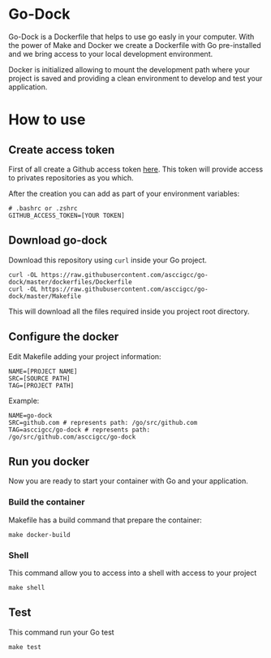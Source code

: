 # Go-Dock

Go-Dock is a Dockerfile that helps to use go easly in your computer. With the power of Make and Docker we create a Dockerfile with Go pre-installed and we bring access to your local development environment.

Docker is initialized allowing to mount the development path where your project is saved and providing a clean environment to develop and test your application.

# How to use

## Create access token

First of all create a Github access token [here](https://docs.github.com/en/github/authenticating-to-github/creating-a-personal-access-token). This token will provide access to privates repositories as you which.

After the creation you can add as part of your environment variables:

```
# .bashrc or .zshrc
GITHUB_ACCESS_TOKEN=[YOUR TOKEN]
```
## Download go-dock

Download this repository using `curl` inside your Go project.

```
curl -OL https://raw.githubusercontent.com/asccigcc/go-dock/master/dockerfiles/Dockerfile
curl -OL https://raw.githubusercontent.com/asccigcc/go-dock/master/Makefile
```

This will download all the files required inside you project root directory.
## Configure the docker

Edit Makefile adding your project information:

```
NAME=[PROJECT NAME] 
SRC=[SOURCE PATH]
TAG=[PROJECT PATH]
```

Example:

```
NAME=go-dock 
SRC=github.com # represents path: /go/src/github.com
TAG=asccigcc/go-dock # represents path: /go/src/github.com/asccigcc/go-dock
```
## Run you docker

Now you are ready to start your container with Go and your application. 

### Build the container
Makefile has a build command that prepare the container:

```
make docker-build
```
### Shell

This command allow you to access into a shell with access to your project

```
make shell
```

## Test

This command run your Go test

```
make test
```